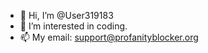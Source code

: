 - 👋 Hi, I’m @User319183
- 👀 I’m interested in coding.
- 📫 My email: support@profanityblocker.org

<!---
User319183/User319183 is a ✨ special ✨ repository because its `README.md` (this file) appears on your GitHub profile.
You can click the Preview link to take a look at your changes.
